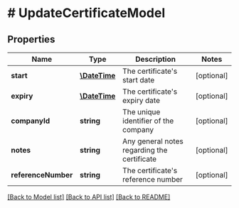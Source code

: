 # # UpdateCertificateModel

## Properties

Name | Type | Description | Notes
------------ | ------------- | ------------- | -------------
**start** | [**\DateTime**](\DateTime.md) | The certificate&#39;s start date | [optional]
**expiry** | [**\DateTime**](\DateTime.md) | The certificate&#39;s expiry date | [optional]
**companyId** | **string** | The unique identifier of the company | [optional]
**notes** | **string** | Any general notes regarding the certificate | [optional]
**referenceNumber** | **string** | The certificate&#39;s reference number | [optional]

[[Back to Model list]](../../README.md#models) [[Back to API list]](../../README.md#endpoints) [[Back to README]](../../README.md)
